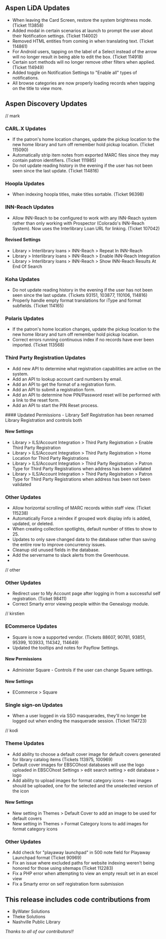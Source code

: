 ## Aspen LiDA Updates
- When leaving the Card Screen, restore the system brightness mode. (Ticket 113858)
- Added modal in certain scenarios at launch to prompt the user about their Notification settings. (Ticket 114002)
- Removed HTML entities from coming in when translating text. (Ticket 114861)
- For Android users, tapping on the label of a Select instead of the arrow will no longer result in being able to edit the box. (Ticket 114918)
- Certain sort methods will no longer remove other filters when applied. (Ticket 114949)
- Added toggle on Notification Settings to "Enable all" types of notifications.
- All browse categories are now properly loading records when tapping on the title to view more.

## Aspen Discovery Updates
// mark
### CARL.X Updates
- If the patron's home location changes, update the pickup location to the new home library and turn off remember hold pickup location. (Ticket 115090)
- Automatically strip item notes from exported MARC files since they may contain patron identifiers. (Ticket 111985)
- Do not update reading history in the evening if the user has not been seen since the last update. (Ticket 114816)

### Hoopla Updates
- When indexing hoopla titles, make titles sortable. (Ticket 96398)

### INN-Reach Updates
- Allow INN-Reach to be configured to work with any INN-Reach system rather than only working with Prospector (Colorado's INN-Reach System). Now uses the Interlibrary Loan URL for linking. (Ticket 107042)

<div markdown="1" class="settings">

#### Revised Settings
- Library > Interlibrary loans >  INN-Reach > Repeat In INN-Reach
- Library > Interlibrary loans >  INN-Reach > Enable INN-Reach Integration
- Library > Interlibrary loans >  INN-Reach > Show INN-Reach Results At End Of Search
</div>

### Koha Updates
- Do not update reading history in the evening if the user has not been seen since the last update. (Tickets 93151, 103877, 110106, 114816)
- Properly handle empty format translations for iType and format subfields. (Ticket 114165)

### Polaris Updates
- If the patron's home location changes, update the pickup location to the new home library and turn off remember hold pickup location.
- Correct errors running continuous index if no records have ever been imported. (Ticket 113568) 

### Third Party Registration Updates
- Add new API to determine what registration capabilities are active on the system.  
- Add an API to lookup account card numbers by email. 
- Add an API to get the format of a registration form.
- Add an API to submit a registration form.
- Add an API to determine how PIN/Password reset will be performed with a link to the reset form.
- Add an API to start the PIN Reset process.

<div markdown="1" class="settings">
#### Updated Permissions
- Library Self Registration has been renamed Library Registration and controls both

#### New Settings
- Library > ILS/Account Integration > Third Party Registration >  Enable Third Party Registration
- Library > ILS/Account Integration > Third Party Registration >  Home Location for Third Party Registrations
- Library > ILS/Account Integration > Third Party Registration >  Patron Type for Third Party Registrations when address has been validated
- Library > ILS/Account Integration > Third Party Registration >  Patron Type for Third Party Registrations when address has been not been validated
</div>

### Other Updates
- Allow horizontal scrolling of MARC records within staff view. (Ticket 115238)
- Automatically Force a reindex if grouped work display info is added, updated, or deleted.
- When creating collection spotlights, default number of titles to show to 25.
- Updates to only save changed data to the database rather than saving the entire row to improve concurrency issues. 
- Cleanup old unused fields in the database.
- Add the servername to slack alerts from the Greenhouse.
- 

// other
### Other Updates
- Redirect user to My Account page after logging in from a successful self registration. (Ticket 98411)
- Correct Smarty error viewing people within the Genealogy module. 

// kirstien
### ECommerce Updates
- Square is now a supported vendor. (Tickets 88607, 90781, 93851, 95399, 103933, 114342, 114649)
- Updated the tooltips and notes for Payflow Settings.

<div markdown="1" class="settings">

#### New Permissions
- Administer Square - Controls if the user can change Square settings.

#### New Settings
- ECommerce > Square
</div>

### Single sign-on Updates
- When a user logged in via SSO masquerades, they'll no longer be logged out when ending the masquerade session. (Ticket 114723)

// kodi
### Theme Updates
- Add ability to choose a default cover image for default covers generated for library catalog items (Tickets 113975, 100969)
- Default cover images for EBSCOhost databases will use the logo uploaded in EBSCOhost Settings > edit search setting > edit database > logo
- Add ability to upload images for format category icons - two images should be uploaded, one for the selected and the unselected version of the icon

<div markdown="1" class="settings">

#### New Settings
- New setting in Themes > Default Cover to add an image to be used for default covers 
- New setting in Themes > Format Category Icons to add images for format category icons
</div>

### Other Updates
- Add check for "playaway launchpad" in 500 note field for Playaway Launchpad format (Ticket 90969)
- Fix an issue where excluded paths for website indexing weren't being honored for those using sitemaps (Ticket 112283)
- Fix a PHP error when attempting to view an empty result set in an excel view
- Fix a Smarty error on self registration form submission

## This release includes code contributions from
- ByWater Solutions
- Theke Solutions 
- Nashville Public Library

_Thanks to all of our contributors!!_
